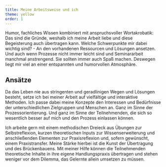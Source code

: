 ```yaml
---
title: Meine Arbeitsweise und ich
theme: yellow
order: 1
---
```

Humor, fachliches Wissen kombiniert mit anspruchsvoller Wortakrobatik: Das sind
die Gründe, weshalb ich meine Arbeit liebe und diese Begeisterung auch übertragen
kann. Welche Schwerpunkte mir dabei wichtig sind? - An den vorhandenen Ressourcen
und Lösungen ansetzen. Und auch wenn Prozesse nicht immer leicht sind und
Seminararbeit manchmal anstrengend. Sie sollten immer auch Spaß machen. Deswegen
liegt mir viel an einer entspannten und humorvollen Atmosphäre.

<!-- excerpt-end -->

## Ansätze

Da das Leben nie aus stringenten und geradlinigen Wegen und Lösungen besteht,
setze ich bei meiner Arbeit  auf vielfältige und interaktive Methoden. Ich passe
dabei meine Konzepte den Interessen und Bedürfnisse der unterschiedlichen
Zielgruppen und Menschen an. Ganz im Sinne der Prozessorientierung. Und ganz im
Sinne der Teilnehmenden, die sich so wesentlich besser auf mich und den Prozess
einlassen können.

Ich arbeite gern mit einem methodischen Dreieck aus Übungen zur Selbstreflexion,
kurzen theoretischen Inputs zur Wissenserweiterung und anschließenden Elementen
zur Praxisreflexion und, sofern gewünscht, einem Praxistransfer. Meine Stärke
hierbei ist die Kunst der Übertragung und des Brückenbauens. Mit meiner Hilfe
können die Teilnehmenden theoretische Inhalte in ihre eigene Handlungspraxis
übertragen und stehen weniger vor dem Dilemma, das Gelernte allein umsetzen zu
müssen.
